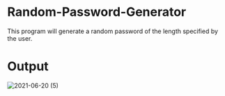# Random-Password-Generator
This program will generate a random password of the length specified by the user.
# Output
![2021-06-20 (5)](https://user-images.githubusercontent.com/86179660/122684151-65497a00-d221-11eb-9137-a9dfcb5ae738.png)

